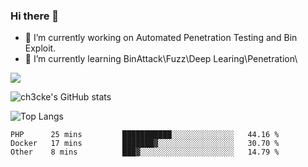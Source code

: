 ### Hi there 👋

- 🔭 I’m currently working on Automated Penetration Testing and Bin Exploit.
- 🌱 I’m currently learning BinAttack\Fuzz\Deep Learing\Penetration\

![](https://img.shields.io/badge/python-3.9-orange?style=for-the-badge&logo=python&logoColor=orange)

![ch3cke's GitHub stats](https://github-readme-stats.vercel.app/api?username=ch3cke&show_icons=true&theme=radical)

![Top Langs](https://github-readme-stats.vercel.app/api/top-langs/?username=anuraghazra&layout=compact&theme=radical)
<!--START_SECTION:waka-->

```text
PHP      25 mins         ███████████░░░░░░░░░░░░░░   44.16 %
Docker   17 mins         ███████▓░░░░░░░░░░░░░░░░░   30.70 %
Other    8 mins          ███▓░░░░░░░░░░░░░░░░░░░░░   14.79 %
```

<!--END_SECTION:waka-->
